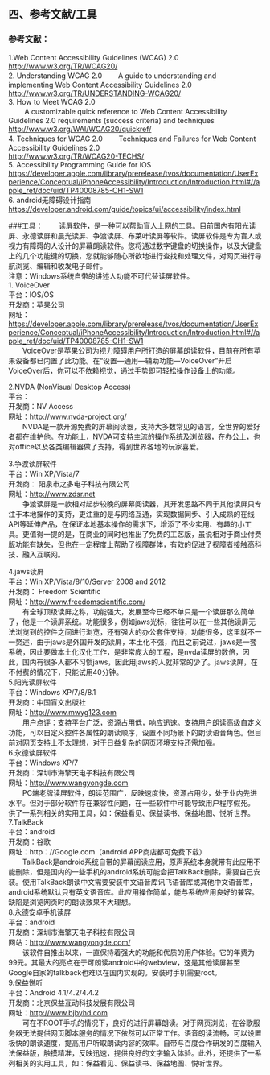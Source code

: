 ## 四、参考文献/工具
### 参考文献：
1.Web Content Accessibility Guidelines (WCAG) 2.0 <br/>http://www.w3.org/TR/WCAG20/<br/>2. Understanding WCAG 2.0 　　A guide to understanding and implementing Web Content Accessibility Guidelines 2.0  <br/>  http://www.w3.org/TR/UNDERSTANDING-WCAG20/<br/>3. How to Meet WCAG 2.0  <br/> 　　 A customizable quick reference to Web Content Accessibility Guidelines 2.0 requirements (success criteria) and techniques
http://www.w3.org/WAI/WCAG20/quickref/<br/>4.  Techniques for WCAG 2.0  　　Techniques and Failures for Web Content Accessibility Guidelines 2.0<br/>
http://www.w3.org/TR/WCAG20-TECHS/<br/>5. Accessibility Programming Guide for iOS   <br/>  https://developer.apple.com/library/prerelease/tvos/documentation/UserExperience/Conceptual/iPhoneAccessibility/Introduction/Introduction.html#//apple_ref/doc/uid/TP40008785-CH1-SW1<br/>6. android无障碍设计指南<br/> https://developer.android.com/guide/topics/ui/accessibility/index.html<br/>

###工具：
　　读屏软件，是一种可以帮助盲人上网的工具。目前国内有阳光读屏、永德读屏和晨光读屏、争渡读屏、布莱叶读屏等软件。读屏软件是专为盲人或视力有障碍的人设计的屏幕朗读软件。您将通过数字键盘的切换操作，以及大键盘上的几个功能键的切换，您就能够随心所欲地进行查找和处理文件，对网页进行导航浏览、编辑和收发电子邮件。<br/>
注意：Windows系统自带的讲述人功能不可代替读屏软件。<br/>1. VoiceOver<br/>
平台：IOS/OS<br/>
开发商：苹果公司<br/>
网址：https://developer.apple.com/library/prerelease/tvos/documentation/UserExperience/Conceptual/iPhoneAccessibility/Introduction/Introduction.html#//apple_ref/doc/uid/TP40008785-CH1-SW1<br/>
　　VoiceOver是苹果公司为视力障碍用户所打造的屏幕朗读软件，目前在所有苹果设备都已内置了此功能。在“设置—通用—辅助功能—VoiceOver”开启VoiceOver后，你可以不依赖视觉，通过手势即可轻松操作设备上的功能。<br/>

2.NVDA (NonVisual Desktop Access)<br/>
平台：<br/>
开发商：NV Access<br/>
网址：http://www.nvda-project.org/<br/>
　　NVDA是一款开源免费的屏幕阅读器，支持大多数常见的语言，全世界的爱好者都在维护他。在功能上，NVDA可支持主流的操作系统及浏览器，在办公上，也对office以及各类编辑器做了支持，得到世界各地的玩家喜爱。<br/>

3.争渡读屏软件<br/>
	平台：Win XP/Vista/7<br/>
开发商： 阳泉市之多电子科技有限公司<br/>
网址：http://www.zdsr.net<br/>
　　争渡读屏是一款相对起步较晚的屏幕阅读器，其开发思路不同于其他读屏只专注于本地操作的支持，更注重的是与网络互通，实现数据同步、引入成熟的在线API等延伸产品，在保证本地基本操作的需求下，增添了不少实用、有趣的小工具。更值得一提的是，在商业的同时也推出了免费的工艺版，虽说相对于商业付费版功能有缺失，但也在一定程度上帮助了视障群体，有效的促进了视障者接触高科技、融入互联网。<br/>

4.jaws读屏<br/>
平台：Win XP/Vista/8/10/Server 2008 and 2012<br/>
开发商： Freedom Scientific<br/>
网址：http://www.freedomscientific.com/<br/>
　　有全球顶级读屏之称，功能强大，发展至今已经不单只是一个读屏那么简单了，他是一个读屏系统。功能很多，例如jaws光标，往往可以在一些其他读屏无法浏览到的控件之间进行浏览，还有强大的办公套件支持，功能很多，这里就不一一赘述，由于jaws是外国开发的读屏，本土化不强，而且之前说过，jaws是一套系统，因此要做本土化汉化工作，是非常庞大的工程，是nvda读屏的数倍，因此，国内有很多人都不习惯jaws，因此用jaws的人就非常的少了。jaws读屏，在不付费的情况下，只能试用40分钟。<br/>
5.阳光读屏软件<br/>
	平台：Windows XP/7/8/8.1<br/>
	开发商：中国盲文出版社<br/>
	网址：http://www.mwyg123.com<br/>
　　用户点评：支持平台广泛，资源占用低，响应迅速。支持用户朗读高级自定义功能，可以自定义控件各属性的朗读顺序，设置不同场景下的朗读语音角色。但目前对网页支持上不太理想，对于日益复杂的网页环境支持还需加强。<br/>
6.永德读屏软件<br/>
平台：Windows XP/7<br/>
开发商：深圳市海擎天电子科技有限公司<br/>
网址：http://www.wangyongde.com<br/>
　　PC端老牌读屏软件，朗读范围广，反映速度快，资源占用少，处于业内先进水平。但对于部分软件存在兼容性问题，在一些软件中可能导致用户程序假死。
供了一系列相关的实用工具，如：保益看见、保益读书、保益地图、悦听世界。<br/>
7.TalkBack<br/>
	平台：android<br/>
	开发商：谷歌<br/>
	网址：http：//Google.com（android APP商店都可免费下载）<br/>
　　TalkBack是android系统自带的屏幕阅读应用，原声系统本身就带有此应用不能删除，但是国内的一些手机的android系统可能会把TalkBack删除，需要自己安装。使用TalkBack朗读中文需要安装中文语音库讯飞语音库或其他中文语音库，android系统默认只有英文语音库。此应用操作简单，能与系统应用良好的兼容。缺陷是浏览网页时的朗读效果不大理想。<br/>
8.永德安卓手机读屏<br/>
平台：android<br/>
开发商：深圳市海擎天电子科技有限公司<br/>
网站：http://www.wangyongde.com/<br/>
　　该软件自推出以来，一直保持着强大的功能和优质的用户体验。它的年费为99元。其最大的亮点在于可朗读android中的webview，这是其他读屏甚至Google自家的talkback也难以在国内实现的。安装时手机需要root。<br/>
9.保益悦听<br/>
平台：Android 4.1/4.2/4.4.2<br/>
开发商：北京保益互动科技发展有限公司<br/>
网址：http://www.bjbyhd.com<br/>
　　可在不ROOT手机的情况下，良好的进行屏幕朗读。对于网页浏览，在谷歌服务器无法提供网页脚本服务的情况下依然可以正常工作。语音朗读流畅，可以设置极快的朗读速度，提高用户听取朗读内容的效率。自带与百度合作研发的百度输入法保益版，触摸精准，反映迅速，提供良好的文字输入体验。此外，还提供了一系列相关的实用工具，如：保益看见、保益读书、保益地图、悦听世界。<br/>



